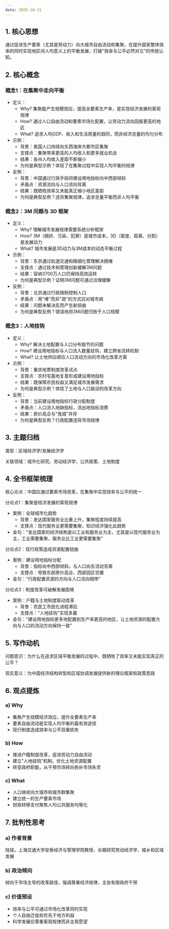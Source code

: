 ```yaml
---
date: 2025-10-11
---
```


## 1. 核心思想

通过促进生产要素（尤其是劳动力）向大城市自由流动和集聚，在提升国家整体效率的同时实现地区间人均意义上的平衡发展，打破"效率与公平必然对立"的传统认知。

## 2. 核心概念

### 概念1：在集聚中走向平衡

- 定义：
  - Why? 集聚能产生规模效应，提高全要素生产率，是实现经济发展的客观规律
  - How? 通过人口自由流动和要素市场化配置，让劳动力流向回报更高的地区
  - What? 追求人均GDP、收入和生活质量的趋同，而非经济总量的均匀分布
- 示例：
  - 背景：美国人口持续向东西海岸大都市区集聚
  - 支撑点：集聚带来更高的人均收入和更多就业机会
  - 结果：各州人均收入差距不断缩小
  - 为何是典型示例？体现了在集聚过程中实现人均平衡的规律
- 反例：
  - 背景：中国通过行政手段将建设用地指标向中西部倾斜
  - 矛盾点：资源流向与人口流向背离
  - 结果：既牺牲效率又未能真正缩小地区差距
  - 为何是典型反例？违背集聚规律，追求总量平衡而非人均平衡

### 概念2：3M 问题与 3D 框架

- 定义：
  - Why? 理解城市发展规律需要系统分析框架
  - How? 3M（拥挤、污染、犯罪）是城市成本，3D（密度、距离、分割）是发展动力
  - What? 城市发展是3D动力与3M成本的动态平衡过程
- 示例：
  - 背景：东京通过轨道交通和精细化管理解决拥堵
  - 支撑点：通过技术和管理创新缓解3M问题
  - 结果：容纳3700万人口仍保持高效运转
  - 为何是典型示例？证明3M问题可通过治理缓解
- 反例：
  - 背景：北京通过行政限制控制人口
  - 矛盾点：用"堵"而非"疏"的方式应对城市病
  - 结果：问题未解决反而产生新扭曲
  - 为何是典型反例？错误地将3M问题归咎于人口规模

### 概念3：人地挂钩

- 定义：
  - Why? 解决土地配置与人口分布脱节的问题
  - How? 建设用地指标与人口流入数量挂钩，建立跨省流转机制
  - What? 让土地供应顺应人口流动方向的市场化改革方案
- 示例：
  - 背景：重庆地票制度改革试点
  - 支撑点：农村宅基地复垦形成建设用地指标
  - 结果：既保障农民权益又满足城市发展需求
  - 为何是典型示例？体现了土地与人口联动的改革方向
- 反例：
  - 背景：当前建设用地指标行政分配制度
  - 矛盾点：人口流入地缺指标，流出地指标浪费
  - 结果：房价高企与"鬼城"并存
  - 为何是典型反例？行政配置违背市场规律

## 3. 主题归档

类型：区域经济学/发展经济学

关联领域：城市化研究、劳动经济学、公共政策、土地制度

## 4. 全书框架梳理

核心论点：中国应通过要素市场改革，在集聚中实现效率与公平的统一

分论点1：集聚是经济发展的客观规律

- 案例：全球城市化趋势
  - 背景：发达国家服务业比重上升，集聚程度持续提高
  - 支撑点：现代服务业更需要集聚，知识经济强化此趋势
- 金句："发达国家的经济结构是以工业和服务业为主，尤其是以现代服务业为主，工业需要集聚，服务业比工业更需要集聚"

分论点2：现行政策造成资源配置扭曲

- 案例：建设用地指标分配
  - 背景：指标向中西部倾斜，与人口向东流动背离
  - 支撑点：导致东部房价高企、西部园区空置
- 金句："行政配置资源的方向与人口流向相悖"

分论点3：制度改革可破解发展困境

- 案例：户籍与土地制度联动改革
  - 背景：农民工市民化进程滞后
  - 支撑点："人地挂钩"实现多赢
- 金句："建设用地指标更多地配置到生产率更高的地区，让土地资源的配置方向与人口的流动方向保持一致"

## 5. 写作动机

问题意识：为什么在追求区域平衡发展的过程中，既牺牲了效率又未能实现真正的公平？

现实意义：为中国经济结构转型和区域协调发展提供新的理论框架和政策思路

## 6. 观点提炼

### a) Why

- 集聚产生规模经济效应，提升全要素生产率
- 要素自由流动是实现人均平衡的最有效途径
- 现行制度造成效率与公平双重损失

### b) How

- 推进户籍制度改革，促进劳动力自由流动
- 建立"人地挂钩"机制，优化土地资源配置
- 转变政府职能，从干预市场转向弥补市场失灵

### c) What

- 人口继续向大城市和城市群集聚
- 建立统一的生产要素市场
- 财政转移支付聚焦人均公共服务均等化

## 7. 批判性思考

### a) 作者背景

陆铭，上海交通大学安泰经济与管理学院教授，长期研究劳动经济学、城乡和区域发展

### b) 政治倾向

倾向于市场主导的改革路径，强调尊重经济规律，主张有限政府干预

### c) 价值预设

- 效率与公平可通过市场化改革同时实现
- 个人自由迁徙权优先于地方利益
- 科学发展应尊重客观规律而非主观愿望